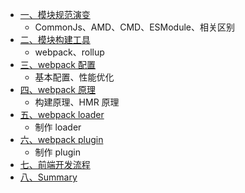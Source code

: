 - [一、模块规范演变](./模块规范演变.md)
  - CommonJs、AMD、CMD、ESModule、相关区别
- [二、模块构建工具](./模块构建工具.md)
  - webpack、rollup
- [三、webpack 配置](./webpack配置.md)
  - 基本配置、性能优化
- [四、webpack 原理](./webpack原理.md)
  - 构建原理、HMR 原理
- [五、webpack loader](./webpackLoader.md)
  - 制作 loader
- [六、webpack plugin](./webpackPlugin.md)
  - 制作 plugin
- [七、前端开发流程](./前端开发流程.md)
- [八、Summary](./Summary.md)

